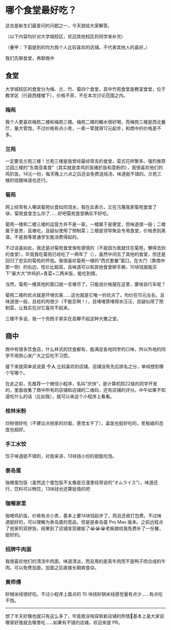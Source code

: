 # 哪个食堂最好吃？

这也是新生们最爱问的问题之一，今天就给大家解答。

（以下内容均针对大学城校区，欢迎其他校区的同学来补充）

（叠甲：下面提到的均为我个人比较喜欢的店铺，不代表其他人的喜好。）

我们先聊食堂，再聊商中

## 食堂

大学城校区的食堂分为梅、兰、竹、菊四个食堂，其中竹苑食堂是教室食堂，位于教学区（行政西楼楼下），价格不菲，不在本次讨论范围之内。

### 梅苑

我个人更喜欢梅苑二楼和梅苑三楼。梅苑二楼的糖水很好喝，而梅苑三楼是西北餐厅，量大管饱，不过价格有点小贵，一素一荤就得12元起步，和商中的价格差不多。

### 兰苑

一定要去兰苑三楼！兰苑三楼是我曾经最经常去的食堂，菜式花样繁多。强烈推荐兰园三楼的“东南亚美食”（其实就是卖鸡扒饭猪扒饭和意粉的），我很喜欢他们的鸡扒饭，14元一份，每天晚上六点之后还会免费送炖汤，味道挺不错的。兰苑三楼的烧腊味道也还行。

### 菊苑

网上经常有人嘲讽菊苑伙食如同泔水，我在此表示，又在污蔑我家菊苑食堂了😅，菊苑食堂怎么你了……好吧菊苑食堂确实不好吃。

菊苑一楼和二楼三楼的运营方并不是一家。一楼属于是便宜，但味道很一般；二楼属于是贵，且难吃，且疑似使用了预制菜；三楼是领导聚会专用食堂，价格贵到离谱，不是我等普通学生能消费得起的。

不过话虽如此，我还是对菊苑食堂保有感情的（不是因为我就住在菊苑，懒得去别的食堂），毕竟我吃菊苑已经吃了一两年了（），虽然中间去了其他的食堂，但还是回归了忠实的菊苑的怀抱。我很喜欢菊苑一楼的“西式套餐”窗口，在大门（靠商中那一侧）的右边，性价比超高，且味道可以和其他食堂掰手腕，10块钱就能买下“豪大大”炸鸡扒+青菜+二两米饭，能吃到撑。

当然，菊苑一楼其他的窗口就一言难尽了，只能说价格摆在这里，要啥自行车呢？

菊苑二楼的优点就是环境优美……这也就是它唯一的优点了。均价在15元左右，且味道很一般，且给的肉很少（不能忍啊！），且啫啫煲啫得水汪汪，且疑似用了预制菜，让我实在对它喜欢不起来。

三楼不多说，我一个穷困子弟实在高攀不起这种大雅之堂。

## 商中

商中有很多饮食店，什么样式的饮食都有，能满足各地同学的口味，所以外地的同学不用担心来广大之后吃不习惯。

接下来就简单说说我 **个人** 比较喜欢的店铺，店铺没有先后排名之分，单纯想到哪个写哪个。

在此之前，先推荐一个微信小程序，名叫“庆快”，是计算机院22级的同学开发的，里面收集了商中所有的店铺和店铺的二维码，还有店铺的评分。中午如果不知道吃什么的话（比如我），就可以来这个小程序上看看。

### 桂林米粉

炒粉很好吃（不建议点他家的炒面，感觉太干了），盖饭也挺好吃的，老板娘的态度也超好。

### 手工水饺

饺子味道挺不错的，对我来讲，13块钱小份的就能吃饱。

### 泰岛蛋

咖喱蛋包饭（虽然这个蛋包饭不太像是日漫里经常说的“オムライス”），味道还行，饮料可以畅饮，13块钱也还算挺值的吧

### 咖喱家里

咖喱鸡扒饭，价格有点小贵，基本上要14块钱起步了，而且还收打包费。不过味道挺好的，可以理解为泰岛蛋的竞品，但是是泰岛蛋 Pro Max 版本。之前远程点了他家的双拼饭，结果到了店铺发现被偷了😭😭😭老板娘给我免费补了一份餐，挺好的。

### 招牌牛肉面

我很喜欢他们的清汤牛肉面，味道清淡，而且用的是真牛肉而不是鸭子肉合成的牛肉。可以免费加面，加面之后直接长期爽食😋。

### 黄师傅

砂锅米线很好吃。不过小程序上面点的 10 块钱砂锅米线感觉量有点少……有点吃不饱。

---

想了半天好像也就只有这么多了，毕竟我没啥探索新店铺的热情🤣基本上是大家说哪家好我就去哪里吃……如果有不错的店铺，欢迎来提 PR。